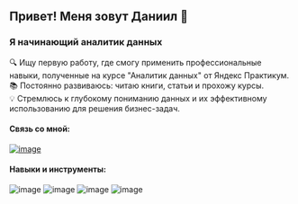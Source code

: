 ## Привет! Меня зовут Даниил 👋

### Я начинающий аналитик данных

🔍 Ищу первую работу, где смогу применить профессиональные навыки, полученные на курсе "Аналитик данных" от Яндекс Практикум.  
📚 Постоянно развиваюсь: читаю книги, статьи и прохожу курсы.  
💡 Стремлюсь к глубокому пониманию данных и их эффективному использованию для решения бизнес-задач.  

#### Связь со мной:
[![image](https://github.com/user-attachments/assets/c738759f-b1ca-43f7-8360-ea7c36a9cf0c)](https://t.me/tiQ_Qsi)


#### Навыки и инструменты: 
![image](https://github.com/user-attachments/assets/d52c3df8-c6d2-4657-bcac-046cd9cb51e2) ![image](https://github.com/user-attachments/assets/535b8263-3ad0-472e-a873-191e15070acc) ![image](https://github.com/user-attachments/assets/c2f75b25-cacc-46e3-8cd7-6629e5fb974d) ![image](https://github.com/user-attachments/assets/f4234a9e-a9c0-4019-99dd-96bc63df1367) 





